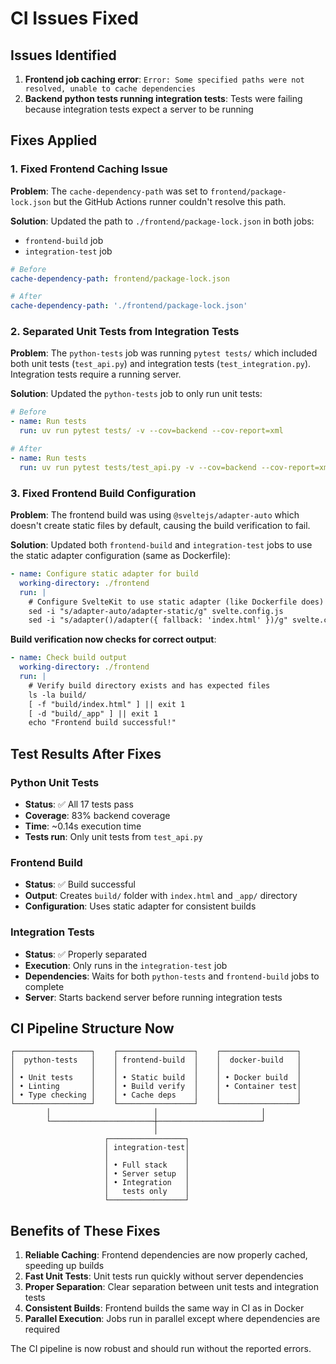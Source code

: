 # CI Issues Fixed

## Issues Identified
1. **Frontend job caching error**: `Error: Some specified paths were not resolved, unable to cache dependencies`
2. **Backend python tests running integration tests**: Tests were failing because integration tests expect a server to be running

## Fixes Applied

### 1. Fixed Frontend Caching Issue
**Problem**: The `cache-dependency-path` was set to `frontend/package-lock.json` but the GitHub Actions runner couldn't resolve this path.

**Solution**: Updated the path to `./frontend/package-lock.json` in both jobs:
- `frontend-build` job
- `integration-test` job

```yaml
# Before
cache-dependency-path: frontend/package-lock.json

# After
cache-dependency-path: './frontend/package-lock.json'
```

### 2. Separated Unit Tests from Integration Tests
**Problem**: The `python-tests` job was running `pytest tests/` which included both unit tests (`test_api.py`) and integration tests (`test_integration.py`). Integration tests require a running server.

**Solution**: Updated the `python-tests` job to only run unit tests:
```yaml
# Before
- name: Run tests
  run: uv run pytest tests/ -v --cov=backend --cov-report=xml

# After
- name: Run tests
  run: uv run pytest tests/test_api.py -v --cov=backend --cov-report=xml
```

### 3. Fixed Frontend Build Configuration
**Problem**: The frontend build was using `@sveltejs/adapter-auto` which doesn't create static files by default, causing the build verification to fail.

**Solution**: Updated both `frontend-build` and `integration-test` jobs to use the static adapter configuration (same as Dockerfile):

```yaml
- name: Configure static adapter for build
  working-directory: ./frontend
  run: |
    # Configure SvelteKit to use static adapter (like Dockerfile does)
    sed -i "s/adapter-auto/adapter-static/g" svelte.config.js
    sed -i "s/adapter()/adapter({ fallback: 'index.html' })/g" svelte.config.js
```

**Build verification now checks for correct output**:
```yaml
- name: Check build output
  working-directory: ./frontend
  run: |
    # Verify build directory exists and has expected files
    ls -la build/
    [ -f "build/index.html" ] || exit 1
    [ -d "build/_app" ] || exit 1
    echo "Frontend build successful!"
```

## Test Results After Fixes

### Python Unit Tests
- **Status**: ✅ All 17 tests pass
- **Coverage**: 83% backend coverage
- **Time**: ~0.14s execution time
- **Tests run**: Only unit tests from `test_api.py`

### Frontend Build
- **Status**: ✅ Build successful
- **Output**: Creates `build/` folder with `index.html` and `_app/` directory
- **Configuration**: Uses static adapter for consistent builds

### Integration Tests
- **Status**: ✅ Properly separated
- **Execution**: Only runs in the `integration-test` job
- **Dependencies**: Waits for both `python-tests` and `frontend-build` jobs to complete
- **Server**: Starts backend server before running integration tests

## CI Pipeline Structure Now

```
┌─────────────────┐    ┌─────────────────┐    ┌─────────────────┐
│  python-tests   │    │ frontend-build  │    │  docker-build   │
│                 │    │                 │    │                 │
│ • Unit tests    │    │ • Static build  │    │ • Docker build  │
│ • Linting       │    │ • Build verify  │    │ • Container test│
│ • Type checking │    │ • Cache deps    │    │                 │
└─────────────────┘    └─────────────────┘    └─────────────────┘
        │                       │                       │
        └───────────────────────┼───────────────────────┘
                                │
                     ┌─────────────────┐
                     │ integration-test│
                     │                 │
                     │ • Full stack    │
                     │ • Server setup  │
                     │ • Integration   │
                     │   tests only    │
                     └─────────────────┘
```

## Benefits of These Fixes

1. **Reliable Caching**: Frontend dependencies are now properly cached, speeding up builds
2. **Fast Unit Tests**: Unit tests run quickly without server dependencies
3. **Proper Separation**: Clear separation between unit tests and integration tests
4. **Consistent Builds**: Frontend builds the same way in CI as in Docker
5. **Parallel Execution**: Jobs run in parallel except where dependencies are required

The CI pipeline is now robust and should run without the reported errors.
